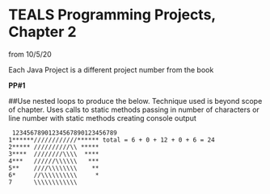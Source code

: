 # TEALS Programming Projects, Chapter 2
 from 10/5/20

Each Java Project is a different project number from the book


**PP#1**  

##Use nested loops to produce the below.  Technique used is beyond scope of chapter.  Uses calls to static methods passing in number of characters or line number with static methods creating console output

```
 12345678901234567890123456789
1******////////////****** total = 6 + 0 + 12 + 0 + 6 = 24
2***** //////////\\ *****
3****  ////////\\\\  ****
4***   //////\\\\\\   ***
5**    ////\\\\\\\\    **
6*     //\\\\\\\\\\     *
7      \\\\\\\\\\\\      
```
